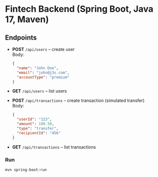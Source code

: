 # Fintech Backend (Spring Boot, Java 17, Maven)

## Endpoints
- **POST** `/api/users` – create user  
  Body:
  ```json
  {
    "name": "John Doe",
    "email": "john@j3s.com",
    "accountType": "premium"
  }
  ```
- **GET** `/api/users` – list users

- **POST** `/api/transactions` – create transaction (simulated transfer)  
  Body:
  ```json
  {
    "userId": "123",
    "amount": 100.50,
    "type": "transfer",
    "recipientId": "456"
  }
  ```
- **GET** `/api/transactions` – list transactions

### Run
```bash
mvn spring-boot:run
```